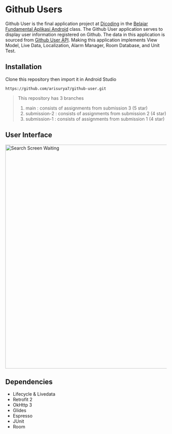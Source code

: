 # Github Users
Github User is the final application project at [Dicoding](https://www.dicoding.com) in the [Belajar Fundamental Aplikasi Android](https://www.dicoding.com/academies/14) class. The Github User application serves to display user information registered on Github. The data in this application is sourced from [Github User API](https://docs.github.com/en/rest/users). Making this application implements View Model, Live Data, Localization, Alarm Manager, Room Database, and Unit Test.

## Installation
Clone this repository then import it in Android Studio
```
https://github.com/arisurya7/github-user.git
```
> This repository has 3 branches
> 1. main : consists of assignments from submission 3 (5 star)
> 2. submission-2 : consists of assignments from submission 2 (4 star)
> 3. submission-1 : consists of assignments from submission 1 (4 star)


## User Interface
<p align="left">
    <img src="https://user-images.githubusercontent.com/57089067/178095897-29bd6ec1-885b-4a6f-9f6f-cdf2b4d4bab8.jpg"
        alt="Search Screen Waiting"
        style="margin-right: 10px;"
        width="700" />
</p>

## Dependencies
- Lifecycle & Livedata
- Retrofit 2
- OkHttp 3
- Glides
- Espresso
- JUnit
- Room
